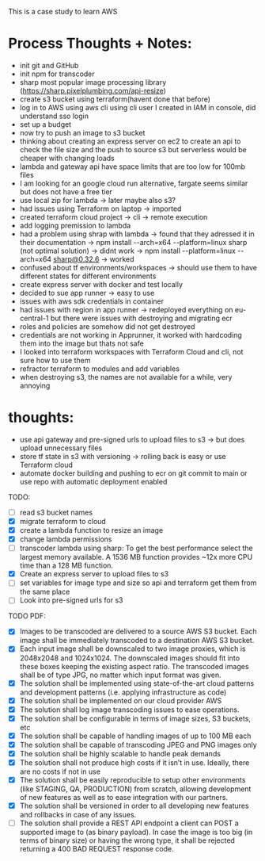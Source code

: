 This is a case study to learn AWS 
# Process Thoughts + Notes:

- init git and GitHub
- init npm for transcoder
- sharp most popular image processing library (https://sharp.pixelplumbing.com/api-resize)
- create s3 bucket using terraform(havent done that before)
- log in to AWS using aws cli using cli user I created in IAM in console, did understand sso login
- set up a budget
- now try to push an image to s3 bucket
- thinking about creating an express server on ec2 to create an api to check the file size and the push to source s3 but serverless would be cheaper with changing loads
- lambda and gateway api have space limits that are too low for 100mb files
- I am looking for an google cloud run alternative, fargate seems similar but does not have a free tier
- use local zip for lambda -> later maybe also s3?
- had issues using Terraform on laptop -> imported
- created terraform cloud project -> cli -> remote execution
- add logging premission to lambda
- had a problem using shrap with lambda -> found that they adressed it in their documentation -> npm install --arch=x64 --platform=linux sharp (not optimal solution) -> didnt work -> npm install --platform=linux --arch=x64 sharp@0.32.6 -> worked
- confused about tf environments/workspaces -> should use them to have different states for different environments
- create express server with docker and test locally
- decided to sue app runner -> easy to use
- issues with aws sdk credentials in container
- had issues with region in app runner -> redeployed everything on eu-central-1 but there were issues with destroying and migrating ecr
- roles and policies are somehow did not get destroyed
- credentials are not working in Apprunner, it worked with hardcoding them into the image but thats not safe
- I looked into terraform workspaces with Terraform Cloud and cli, not sure how to use them
- refractor terraform to modules and add variables
- when destroying s3, the names are not available for a while, very annoying

# thoughts:

- use api gateway and pre-signed urls to upload files to s3 -> but does upload unnecessary files
- store tf state in s3 with versioning -> rolling back is easy or use Terraform cloud
- automate docker building and pushing to ecr on git commit to main or use repo with automatic deployment enabled

TODO:

- [ ] read s3 bucket names
- [X] migrate terraform to cloud
- [X] create a lambda function to resize an image
- [X] change lambda permissions
- [ ] transcoder lambda using sharp: To get the best performance select the largest memory available. A 1536 MB function provides ~12x more CPU time than a 128 MB function.
- [X] Create an express server to upload files to s3
- [ ] set variables for image type and size so api and terraform get them from the same place
- [ ] Look into pre-signed urls for s3

TODO PDF:

- [X] Images to be transcoded are delivered to a source AWS S3 bucket. Each image shall be immediately transcoded to a destination AWS S3 bucket.
- [X] Each input image shall be downscaled to two image proxies, which is 2048x2048 and
  1024x1024. The downscaled images should fit into these boxes keeping the existing aspect
  ratio. The transcoded images shall be of type JPG, no matter which input format was given.
- [X] The solution shall be implemented using state-of-the-art cloud patterns and development patterns (i.e. applying infrastructure as code)
- [X] The solution shall be implemented on our cloud provider AWS
- [X] The solution shall log image transcoding issues to ease operations.
- [X] The solution shall be configurable in terms of image sizes, S3 buckets, etc
- [X] The solution shall be capable of handling images of up to 100 MB each
- [X] The solution shall be capable of transcoding JPEG and PNG images only
- [X] The solution shall be highly scalable to handle peak demands
- [X] The solution shall not produce high costs if it isn’t in use. Ideally, there are no costs if not in use
- [X] The solution shall be easily reproducible to setup other environments (like STAGING, QA,
  PRODUCTION) from scratch, allowing development of new features as well as to ease
  integration with our partners.
- [X] The solution shall be versioned in order to all developing new features and rollbacks in case of any issues.
- [ ] The solution shall provide a REST API endpoint a client can POST a supported image to (as
  binary payload). In case the image is too big (in terms of binary size) or having the wrong type, it shall be rejected returning a 400 BAD REQUEST response code.
